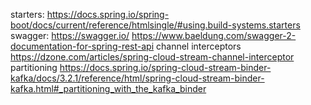 starters: 
    https://docs.spring.io/spring-boot/docs/current/reference/htmlsingle/#using.build-systems.starters
swagger:
    https://swagger.io/
    https://www.baeldung.com/swagger-2-documentation-for-spring-rest-api
channel interceptors
    https://dzone.com/articles/spring-cloud-stream-channel-interceptor 
partitioning
    https://docs.spring.io/spring-cloud-stream-binder-kafka/docs/3.2.1/reference/html/spring-cloud-stream-binder-kafka.html#_partitioning_with_the_kafka_binder

